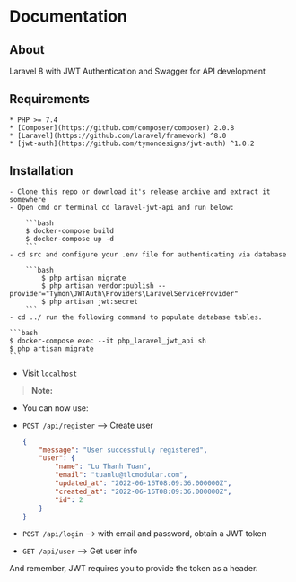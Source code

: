 # Documentation
## About

Laravel 8 with JWT Authentication and Swagger for API development

## Requirements
    * PHP >= 7.4
    * [Composer](https://github.com/composer/composer) 2.0.8
    * [Laravel](https://github.com/laravel/framework) ^8.0
    * [jwt-auth](https://github.com/tymondesigns/jwt-auth) ^1.0.2
## Installation

    - Clone this repo or download it's release archive and extract it somewhere
    - Open cmd or terminal cd laravel-jwt-api and run below:

        ```bash
        $ docker-compose build
        $ docker-compose up -d
        ```
    - cd src and configure your .env file for authenticating via database

        ```bash
            $ php artisan migrate
            $ php artisan vendor:publish --provider="Tymon\JWTAuth\Providers\LaravelServiceProvider"
            $ php artisan jwt:secret
        ```
    - cd ../ run the following command to populate database tables.

	```bash
	$ docker-compose exec --it php_laravel_jwt_api sh
    $ php artisan migrate
	```

- Visit `localhost`

> **Note:**
- You can now use:

- ```POST /api/register``` –> Create user 

    ```json
    {
    	"message": "User successfully registered",
        "user": {
            "name": "Lu Thanh Tuan",
            "email": "tuanlu@tlcmodular.com",
            "updated_at": "2022-06-16T08:09:36.000000Z",
            "created_at": "2022-06-16T08:09:36.000000Z",
            "id": 2
        }
    }

    ```
     
     
- ```POST /api/login``` –> with email and password, obtain a JWT token

      

- ```GET /api/user``` –> Get user info



And remember, JWT requires you to provide the token as a header.
